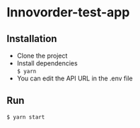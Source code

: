 # Innovorder-test-app

## Installation
- Clone the project  
- Install dependencies  
``$ yarn``
- You can edit the API URL in the .env file

## Run

``$ yarn start``
